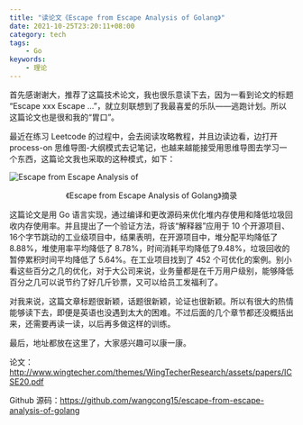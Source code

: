 ```yaml
---
title: "读论文《Escape from Escape Analysis of Golang》"
date: 2021-10-25T23:20:11+08:00
category: tech
tags:
    - Go
keywords:
    - 理论
---
```


首先感谢谢大，推荐了这篇技术论文，我也很乐意读下去，因为一看到论文的标题 “Escape xxx Escape ...”，就立刻联想到了我最喜爱的乐队——逃跑计划。所以这篇论文也是很和我的“胃口”。



最近在练习 Leetcode 的过程中，会去阅读攻略教程，并且边读边看，边打开 process-on 思维导图-大纲模式去记笔记，也越来越能接受用思维导图去学习一个东西，这篇论文我也采取的这种模式，如下：

![Escape from Escape Analysis of](https://cdn.jsdelivr.net/gh/JupiterXue/PictureBed/BlogImg/202110252326025.png)

<center>《Escape from Escape Analysis of Golang》摘录</center>

这篇论文是用 Go 语言实现，通过编译和更改源码来优化堆内存使用和降低垃圾回收内存使用率。并且提出了一个验证方法，将该“解释器”应用于 10 个开源项目、16个字节跳动的工业级项目中，结果表明，在开源项目中，堆分配平均降低了 8.88%，堆使用率平均降低了 8.78%，时间消耗平均降低了9.48%，垃圾回收的暂停累积时间平均降低了 5.64%。在工业项目找到了 452 个可优化的案例。别小看这些百分之几的优化，对于大公司来说，业务量都是在千万用户级别，能够降低百分之几可以说节约了好几斤钞票，又可以给员工发福利了。



对我来说，这篇文章标题很新颖，话题很新颖，论证也很新颖。所以有很大的热情能够读下去，即便是英语也没遇到太大的困难。不过后面的几个章节都还没概括出来，还需要再读一读，以后再多做这样的训练。



最后，地址都放在这里了，大家感兴趣可以康一康。

论文：http://www.wingtecher.com/themes/WingTecherResearch/assets/papers/ICSE20.pdf

Github 源码：https://github.com/wangcong15/escape-from-escape-analysis-of-golang

